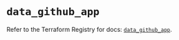 # `data_github_app`

Refer to the Terraform Registry for docs: [`data_github_app`](https://registry.terraform.io/providers/integrations/github/6.7.1/docs/data-sources/app).
